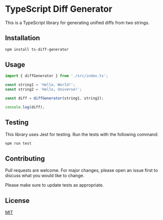 # TypeScript Diff Generator

This is a TypeScript library for generating unified diffs from two strings.

## Installation

```bash
npm install ts-diff-generator
```

## Usage

```typescript
import { diffGenerator } from './src/index.ts';

const string1 = 'Hello, World!';
const string2 = 'Hello, Universe!';

const diff = diffGenerator(string1, string2);

console.log(diff);
```

## Testing

This library uses Jest for testing. Run the tests with the following command:

```bash
npm run test
```

## Contributing

Pull requests are welcome. For major changes, please open an issue first to discuss what you would like to change.

Please make sure to update tests as appropriate.

## License

[MIT](https://choosealicense.com/licenses/mit/)